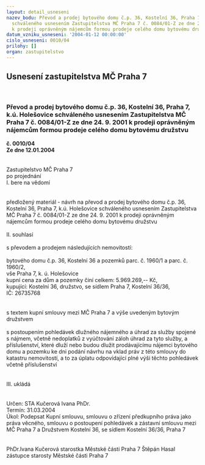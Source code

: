 ```yaml
---
layout: detail_usneseni
nazev_bodu: Převod a prodej bytového domu č.p. 36, Kostelní 36, Praha 7, k.ú. Holešovice
  schváleného usnesením Zastupitelstva MČ Praha 7 č. 0084/01-Z ze dne 24. 9. 2001
  k prodeji oprávněným nájemcům formou prodeje celého domu bytovému družstvu
datum_vzniku_usneseni: '2004-01-12 00:00:00'
cislo_usneseni: 0010/04
prilohy: []
organ: zastupitelstvo
---
```

<div id="ucUsn_pList" class="usn">
	<span><h2>Usnesení zastupitelstva MČ Praha 7 </h2>
<br></span><div class="standBody">
<span><h3>Převod a prodej bytového domu č.p. 36, Kostelní 36, Praha 7, k.ú. Holešovice schváleného usnesením Zastupitelstva MČ Praha 7 č. 0084/01-Z ze dne 24. 9. 2001 k prodeji oprávněným nájemcům formou prodeje celého domu bytovému družstvu</h3></span><div class="center">
		<strong>č. 0010/04</strong><br>
	</div>
<div class="center">
		<strong>Ze dne 12.01.2004</strong><br><br>
	</div>
<br>Zastupitelstvo MČ Praha 7 <br>po projednání <br>I. bere na vědomí <br><br><br>předložený materiál - návrh na převod a prodej bytového domu č.p. 36, Kostelní 36, Praha 7, k.ú. Holešovice schváleného usnesením Zastupitelstva MČ Praha 7 č. 0084/01-Z ze dne 24. 9. 2001 k prodeji oprávněným nájemcům formou prodeje celého domu bytovému družstvu <br><br>II. souhlasí <br><br>s převodem a prodejem následujících nemovitostí: <br><br>bytového domu č.p. 36, Kostelní 36 a pozemků parc. č. 1960/1 a parc. č. 1960/2, <br>vše Praha 7, k. ú. Holešovice <br>kupní cena za dům a pozemky činí celkem: 5.969.269,-- Kč, <br>kupující: Kostelní 36, družstvo, se sídlem Praha 7, Kostelní 36/36, <br>IČ: 26735768 <br><br><br>s textem kupní smlouvy mezi MČ Praha 7 a výše uvedeným bytovým družstvem <br><br>s postoupením pohledávek dlužného nájemného a úhrad za služby spojené s nájmem, včetně nedoplatků z vyúčtování záloh úhrad za tyto služby, a příslušenství, které dluží nebo budou dlužit prodávajícímu nájemci bytového domu a pozemku ke dni podání návrhu na vklad práv z této smlouvy do katastru nemovitostí, a to za úplatu odpovídající plné výši těchto pohledávek včetně příslušenství <br><br><br>III. ukládá <br><br><br>Určen: STA Kučerová Ivana PhDr. <br>Termín: 31.03.2004 <br>Úkol: Podepsat Kupní smlouvu, smlouvu o zřízení předkupního práva jako práva věcného, smlouvu o postoupení pohledávek a zástavní smlouvu mezi MČ Praha 7 a Družstvem Kostelní 36, se sídlem Kostelní 36/36, Praha 7 <br><br><br>PhDr.Ivana Kučerová starostka Městské části Praha 7 Štěpán Hasal zástupce starosty Městské části Praha 7 <br><br><br>
</div>
</div>